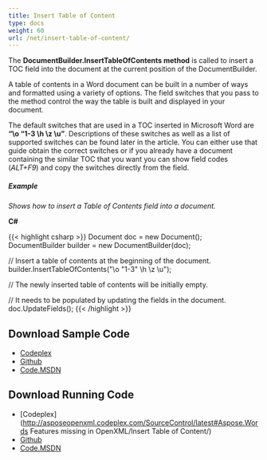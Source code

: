 ```yaml
---
title: Insert Table of Content
type: docs
weight: 60
url: /net/insert-table-of-content/
---
```


The **DocumentBuilder.InsertTableOfContents method** is called to insert a TOC field into the document at the current position of the DocumentBuilder.

A table of contents in a Word document can be built in a number of ways and formatted using a variety of options. The field switches that you pass to the method control the way the table is built and displayed in your document.

The default switches that are used in a TOC inserted in Microsoft Word are **“\o “1-3 \h \z \u”**. Descriptions of these switches as well as a list of supported switches can be found later in the article. You can either use that guide obtain the correct switches or if you already have a document containing the similar TOC that you want you can show field codes (*ALT+F9*) and copy the switches directly from the field.
##### **Example**
*Shows how to insert a Table of Contents field into a document.*

**C#**

{{< highlight csharp >}}
Document doc = new Document();
DocumentBuilder builder = new DocumentBuilder(doc);

// Insert a table of contents at the beginning of the document.
builder.InsertTableOfContents("\\o \"1-3\" \\h \\z \\u");

// The newly inserted table of contents will be initially empty.

// It needs to be populated by updating the fields in the document.
doc.UpdateFields();
{{< /highlight >}}
## **Download Sample Code**
- [Codeplex](https://asposeopenxml.codeplex.com/releases/view/617779)
- [Github](https://github.com/aspose-words/Aspose.Words-for-.NET/releases/tag/MissingFeaturesofOpenXMLWordsv1.1)
- [Code.MSDN](https://code.msdn.microsoft.com/Missing-Features-in-6a2c882b)
## **Download Running Code**
- [Codeplex](http://asposeopenxml.codeplex.com/SourceControl/latest#Aspose.Words Features missing in OpenXML/Insert Table of Content/)
- [Github](https://github.com/aspose-words/Aspose.Words-for-.NET/tree/master/Plugins/Aspose.Words%20Vs%20OpenXML%20Words/OpenXMLMissingFeatures/Insert%20Table%20of%20Content)
- [Code.MSDN](https://code.msdn.microsoft.com/Missing-Features-in-6a2c882b/view/SourceCode#content)
